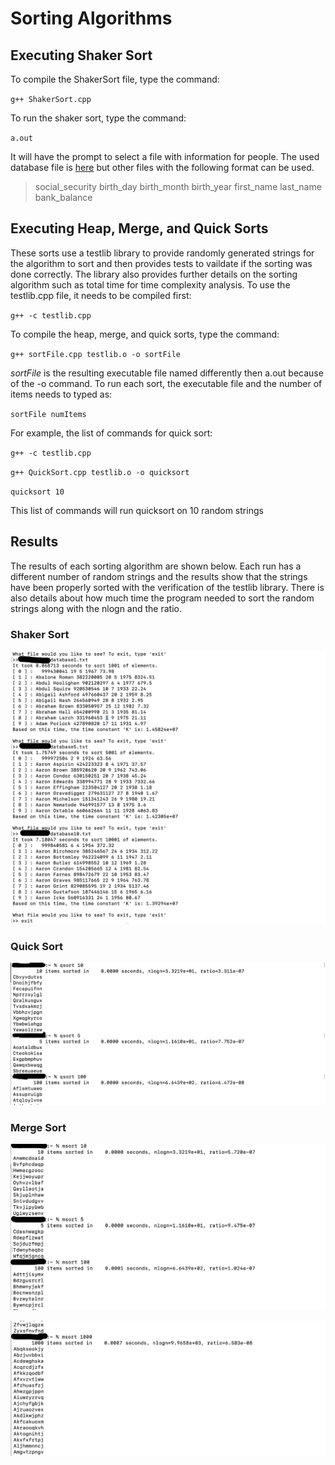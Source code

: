 # Sorting Algorithms

## Executing Shaker Sort
To compile the ShakerSort file, type the command:

  `g++ ShakerSort.cpp`
  
To run the shaker sort, type the command:

  `a.out`
  
It will have the prompt to select a file with information for people. The used database file is [here](sorting/database_extra.txt) but other files with the following format can be used.

> social_security birth_day birth_month birth_year first_name last_name bank_balance
  
## Executing Heap, Merge, and Quick Sorts
These sorts use a testlib library to provide randomly generated strings for the algorithm to sort and then provides tests to vaildate if the sorting was done correctly. The library also provides further details on the sorting algorithm such as total time for time complexity analysis.
To use the testlib.cpp file, it needs to be compiled first:

  `g++ -c testlib.cpp`
  
To compile the heap, merge, and quick sorts, type the command:

  `g++ sortFile.cpp testlib.o -o sortFile`
  
*sortFile* is the resulting executable file named differently then a.out because of the -o command. 
To run each sort, the executable file and the number of items needs to typed as:

  `sortFile numItems`
  
For example, the list of commands for quick sort:

  `g++ -c testlib.cpp`
  
  `g++ QuickSort.cpp testlib.o -o quicksort`
  
  `quicksort 10`
  
This list of commands will run quicksort on 10 random strings

## Results
The results of each sorting algorithm are shown below. Each run has a different number of random strings and the results show that the strings have been properly sorted with the verification of the testlib library. There is also details about how much time the program needed to sort the random strings along with the nlogn and the ratio.

### Shaker Sort
![shaker sort run picture](pictures/shakersort.jpg)
### Quick Sort
![quick sort run picture](pictures/quicksort.jpg)
### Merge Sort
![merge sort run first picture](pictures/mergesort.jpg)

![merge sort run secound picture](pictures/mergesort2.jpg)

